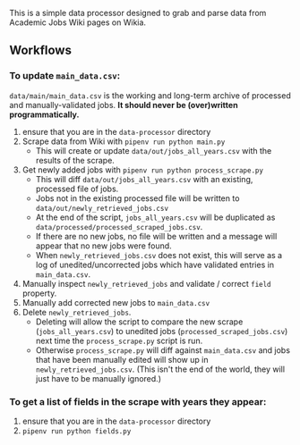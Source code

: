 This is a simple data processor designed to grab and parse data from Academic Jobs Wiki pages on Wikia.

## Workflows

### To update `main_data.csv`:

`data/main/main_data.csv` is the working and long-term archive of processed and manually-validated jobs. **It should never be (over)written programmatically.**

1. ensure that you are in the `data-processor` directory
2. Scrape data from Wiki with `pipenv run python main.py`
    - This will create or update `data/out/jobs_all_years.csv` with the results of the scrape.
3. Get newly added jobs with `pipenv run python process_scrape.py`
    - This will diff `data/out/jobs_all_years.csv` with an existing, processed file of jobs.
    - Jobs not in the existing processed file will be written to `data/out/newly_retrieved_jobs.csv`
    - At the end of the script, `jobs_all_years.csv` will be duplicated as `data/processed/processed_scraped_jobs.csv`.
    - If there are no new jobs, no file will be written and a message will appear that no new jobs were found.
    - When `newly_retrieved_jobs.csv` does not exist, this will serve as a log of unedited/uncorrected jobs which have validated entries in `main_data.csv`.
4. Manually inspect `newly_retrieved_jobs` and validate / correct `field` property.
5. Manually add corrected new jobs to `main_data.csv`
6. Delete `newly_retrieved_jobs`.
    - Deleting will allow the script to compare the new scrape (`jobs_all_years.csv`) to unedited jobs (`processed_scraped_jobs.csv`) next time the `process_scrape.py` script is run.
    - Otherwise `process_scrape.py` will diff against `main_data.csv` and jobs that have been manually edited will show up in `newly_retrieved_jobs.csv`. (This isn't the end of the world, they will just have to be manually ignored.)

### To get a list of fields in the scrape with years they appear:

1. ensure that you are in the `data-processor` directory
2. `pipenv run python fields.py`
